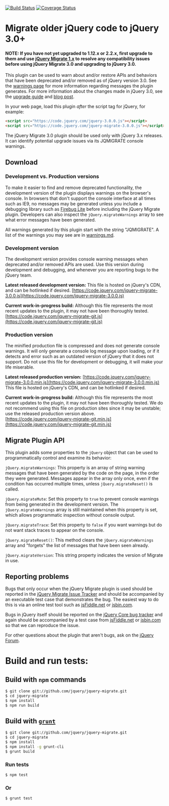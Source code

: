 [![Build Status](https://travis-ci.org/jquery/jquery-migrate.svg?branch=master)](https://travis-ci.org/jquery/jquery-migrate)
[![Coverage Status](https://img.shields.io/coveralls/jquery/jquery-migrate.svg?style=flat)](https://coveralls.io/r/jquery/jquery-migrate?branch=master)

# Migrate older jQuery code to jQuery 3.0+

#### NOTE: If you have not yet upgraded to 1.12.x or 2.2.x, first upgrade to them and use [jQuery Migrate 1.x](https://github.com/jquery/jquery-migrate/tree/1.x-stable#readme) to resolve any compatibility issues before using jQuery Migrate 3.0 and upgrading to jQuery 3.0.

This plugin can be used to warn about and/or restore APIs and behaviors that have been deprecated and/or removed as of jQuery version 3.0.
See the [warnings page](https://github.com/jquery/jquery-migrate/blob/master/warnings.md) for more information regarding messages the plugin generates.
For more information about the changes made in jQuery 3.0, see the [upgrade guide](http://jquery.com/upgrade-guide/3.0/) and [blog post](http://blog.jquery.com/FILL-THIS-IN-UPON-FINAL-RELEASE).

In your web page, load this plugin *after* the script tag for jQuery, for example:

```html
<script src="https://code.jquery.com/jquery-3.0.0.js"></script>
<script src="https://code.jquery.com/jquery-migrate-3.0.0.js"></script>
```

The jQuery Migrate 3.0 plugin should be used only with jQuery 3.x releases. It can identify potential upgrade issues via its JQMIGRATE console warnings.

## Download

### Development vs. Production versions

To make it easier to find and remove deprecated functionality, the development version of the plugin displays warnings on the browser's console. In browsers that don't support the console interface at all times such as IE9, no messages may be generated unless you include a debugging library such as [Firebug Lite](https://getfirebug.com/firebuglite) before including the jQuery Migrate plugin. Developers can also inspect the `jQuery.migrateWarnings` array to see what error messages have been generated.

All warnings generated by this plugin start with the string "JQMIGRATE". A list of the warnings you may see are in [warnings.md](https://github.com/jquery/jquery-migrate/blob/master/warnings.md).

### Development version

The development version provides console warning messages when deprecated and/or removed APIs are used. Use this version during development and debugging, and whenever you are reporting bugs to the jQuery team.

**Latest released development version:** This file is hosted on jQuery's CDN, and can be hotlinked if desired.
[https://code.jquery.com/jquery-migrate-3.0.0.js](https://code.jquery.com/jquery-migrate-3.0.0.js)

**Current work-in-progress build:** Although this file represents the most recent updates to the plugin, it may not have been thoroughly tested.
[https://code.jquery.com/jquery-migrate-git.js](https://code.jquery.com/jquery-migrate-git.js)

### Production version

The minified production file is compressed and does not generate console warnings. It will only generate a console log message upon loading, or if it detects and error such as an outdated version of jQuery that it does not support. Do not use this file for development or debugging, it will make your life miserable.

**Latest released production version:**
[https://code.jquery.com/jquery-migrate-3.0.0.min.js](https://code.jquery.com/jquery-migrate-3.0.0.min.js)
 This file is hosted on jQuery's CDN, and can be hotlinked if desired.

**Current work-in-progress build:** Although this file represents the most recent updates to the plugin, it may not have been thoroughly tested. We do not recommend using this file on production sites since it may be unstable; use the released production version above.
[https://code.jquery.com/jquery-migrate-git.min.js](https://code.jquery.com/jquery-migrate-git.min.js)

## Migrate Plugin API

This plugin adds some properties to the `jQuery` object that can be used to programmatically control and examine its behavior:

`jQuery.migrateWarnings`: This property is an array of string warning messages that have been generated by the code on the page, in the order they were generated. Messages appear in the array only once, even if the condition has occurred multiple times, unless `jQuery.migrateReset()` is called.

`jQuery.migrateMute`: Set this property to `true` to prevent console warnings from being generated in the development version. The `jQuery.migrateWarnings` array is still maintained when this property is set, which allows programmatic inspection without console output.

`jQuery.migrateTrace`: Set this property to `false` if you want warnings but do not want stack traces to appear on the console.

`jQuery.migrateReset()`: This method clears the `jQuery.migrateWarnings` array and "forgets" the list of messages that have been seen already.

`jQuery.migrateVersion`: This string property indicates the version of Migrate in use.

## Reporting problems

Bugs that only occur when the jQuery Migrate plugin is used should be reported in the [jQuery Migrate Issue Tracker](https://github.com/jquery/jquery-migrate/issues) and should be accompanied by an executable test case that demonstrates the bug. The easiest way to do this is via an online test tool such as [jsFiddle.net](https://jsFiddle.net/) or [jsbin.com](https://jsbin.com). 

Bugs in jQuery itself should be reported on the [jQuery Core bug tracker](https://bugs.jquery.com/) and again should be accompanied by a test case from [jsFiddle.net](https://jsFiddle.net/) or [jsbin.com](http://jsbin.com) so that we can reproduce the issue.

For other questions about the plugin that aren't bugs, ask on the [jQuery Forum](http://forum.jquery.com).

Build and run tests:
====================================================

## Build with `npm` commands
```sh
$ git clone git://github.com/jquery/jquery-migrate.git
$ cd jquery-migrate
$ npm install
$ npm run build
```

## Build with [`grunt`](http://gruntjs.com/)

```sh
$ git clone git://github.com/jquery/jquery-migrate.git
$ cd jquery-migrate
$ npm install
$ npm install -g grunt-cli
$ grunt build
```

### Run tests

```sh
$ npm test
```

### Or

```sh
$ grunt test
```

